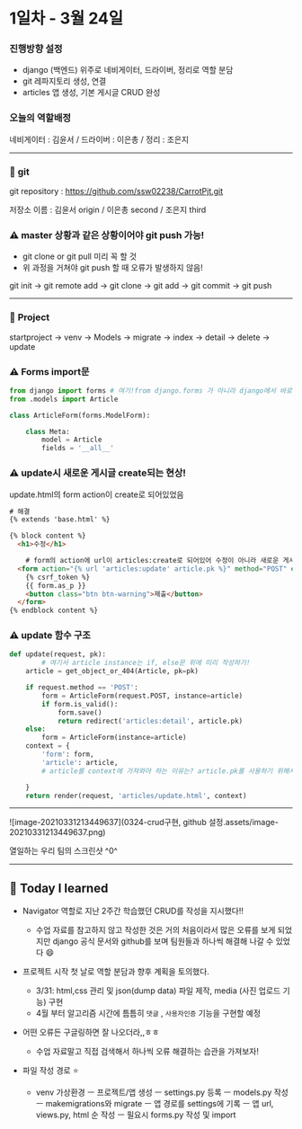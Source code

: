 



# **1일차 - 3월 24일**

### **진행방향 설정**

- django (백엔드) 위주로 네비게이터, 드라이버, 정리로 역할 분담
- git 레파지토리 생성, 연결
- articles 앱 생성, 기본 게시글 CRUD 완성

### **오늘의 역할배정**

네비게이터 : 김윤서 / 드라이버 : 이은총 / 정리 : 조은지

------

### 💜 **git**

git repository : https://github.com/ssw02238/CarrotPjt.git

저장소 이름 : 김윤서 origin / 이은총 second / 조은지 third

### **⚠️ master 상황과 같은 상황이어야 git push 가능!**

- git clone or git pull 미리 꼭 할 것
- 위 과정을 거쳐야 git push 할 때 오류가 발생하지 않음! 

git init -> git remote add -> git clone -> git add -> git commit -> git push

------

### 💜 **Project**

startproject -> venv -> Models -> migrate -> index -> detail -> delete -> update

### **⚠️ Forms import문**

```python
from django import forms # 여기!from django.forms 가 아니라 django에서 바로 import!!
from .models import Article

class ArticleForm(forms.ModelForm):

    class Meta:
        model = Article
        fields = '__all__'
```

### **⚠️ update시 새로운 게시글 create되는 현상!**

update.html의 form action이 create로 되어있었음

```html
# 해결 
{% extends 'base.html' %}

{% block content %}
  <h1>수정</h1>

	# form의 action에 url이 articles:create로 되어있어 수정이 아니라 새로운 게시글이 생성되는 문제가 발생
  <form action="{% url 'articles:update' article.pk %}" method="POST" enctype="multipart/form-data">
    {% csrf_token %}
    {{ form.as_p }}
    <button class="btn btn-warning">제출</button>
  </form>
{% endblock content %}
```



### **⚠️ update 함수 구조**

```python
def update(request, pk):
		# 여기서 article instance는 if, else문 위에 미리 작성하기!
    article = get_object_or_404(Article, pk=pk)

    if request.method == 'POST':
        form = ArticleForm(request.POST, instance=article)
        if form.is_valid():
            form.save()
            return redirect('articles:detail', article.pk)
    else:
        form = ArticleForm(instance=article)
    context = {
        'form': form,
        'article': article,
        # article를 context에 가져와야 하는 이유는? article.pk를 사용하기 위해서

    }
    return render(request, 'articles/update.html', context)
```

<hr>
![image-20210331213449637](0324-crud구현, github 설정.assets/image-20210331213449637.png)

열일하는 우리 팀의 스크린샷 ^0^

<hr>


## 💜 Today I learned 

- Navigator 역할로 지난 2주간 학습했던 CRUD를 작성을 지시했다!! 
  - 수업 자료를 참고하지 않고 작성한 것은 거의 처음이라서 많은 오류를 보게 되었지만 django 공식 문서와 github를 보며 팀원들과 하나씩 해결해 나갈 수 있었다 :smile:
- 프로젝트 시작 첫 날로 역할 분담과 향후 계획을 토의했다. 
  - 3/31: html,css 관리 및 json(dump data) 파일 제작, media (사진 업로드 기능) 구현 
  - 4월 부터 알고리즘 시간에 틈틈히 `댓글` , `사용자인증` 기능을 구현할 예정

- 어떤 오류든 구글링하면 잘 나오더라,,ㅎㅎ 
  - 수업 자료말고 직접 검색해서 하나씩 오류 해결하는 습관을 가져보자! 
- 파일 작성 경로 :star:
  - venv 가상환경 ㅡ 프로젝트/앱 생성 ㅡ settings.py 등록 ㅡ models.py 작성 ㅡ makemigrations와 migrate ㅡ 앱 경로를 settings에 기록 ㅡ 앱 url, views.py, html 순 작성 ㅡ 필요시 forms.py 작성 및 import 